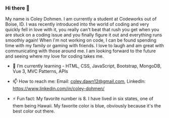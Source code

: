 ### Hi there 👋

My name is Coley Dohmen. I am currently a student at Codeworks out of Boise, ID. I was recently introduced into the world of coding and very quickly fell in love with it, you really can't beat that rush you get when you are stuck on a coding issue and you finally figure it out and everything runs smoothly again! When I'm not working on code, I can be found spending time with my family or gaming with friends. I love to laugh and am great with communicating with those around me. I am looking forward to the future and seeing where my love for coding takes me.

- 🌱 I’m currently learning -  HTML, CSS, JavaScript, Bootstrap, MongoDB, Vue 3, MVC Patterns, APIs

- 📫 How to reach me: Email: coley.dawn12@gmail.com, LinkedIn: https://www.linkedin.com/in/coley-dohmen/

- ⚡ Fun fact: My favorite number is 8. I have lived in six states, one of them being Hawaii. My favorite color is blue, obviously because it's the best color out there. 
<!--
**ColeyDohmen/coleydohmen** is a ✨ _special_ ✨ repository because its `README.md` (this file) appears on your GitHub profile.

Here are some ideas to get you started:

- 🔭 I’m currently working on ...

- 👯 I’m looking to collaborate on ...
- 🤔 I’m looking for help with ...
- 💬 Ask me about ...

- 😄 Pronouns: ...

-->
